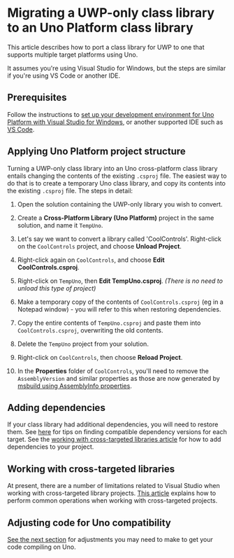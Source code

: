 # Migrating a UWP-only class library to an Uno Platform class library

This article describes how to port a class library for UWP to one that supports multiple target platforms using Uno.

It assumes you're using Visual Studio for Windows, but the steps are similar if you're using VS Code or another IDE.

## Prerequisites

Follow the instructions to [set up your development environment for Uno Platform with Visual Studio for Windows](get-started-vs.md), or another supported IDE such as [VS Code](get-started-vscode.md).

## Applying Uno Platform project structure

Turning a UWP-only class library into an Uno cross-platform class library entails changing the contents of the existing `.csproj` file. The easiest way to do that is to create a temporary Uno class library, and copy its contents into the existing `.csproj` file. The steps in detail:

1. Open the solution containing the UWP-only library you wish to convert.

2. Create a **Cross-Platform Library (Uno Platform)** project in the same solution, and name it `TempUno`.

3. Let's say we want to convert a library called 'CoolControls'. Right-click on the `CoolControls` project, and choose **Unload Project**.

4. Right-click again on `CoolControls`, and choose **Edit CoolControls.csproj**.

5. Right-click on `TempUno`, then **Edit TempUno.csproj**. _(There is no need to unload this type of project)_

6. Make a temporary copy of the contents of `CoolControls.csproj` (eg in a Notepad window) - you will refer to this when restoring dependencies.

7. Copy the entire contents of `TempUno.csproj` and paste them into `CoolControls.csproj`, overwriting the old contents.

8. Delete the `TempUno` project from your solution.

9. Right-click on `CoolControls`, then choose **Reload Project**.

10. In the **Properties** folder of `CoolControls`, you'll need to remove the `AssemblyVersion` and similar properties as those are now generated by [msbuild using AssemblyInfo properties](https://docs.microsoft.com/en-us/dotnet/core/tools/csproj#assemblyinfo-properties).

## Adding dependencies

If your class library had additional dependencies, you will need to restore them. See [here](migrating-before-you-start.md) for tips on finding compatible dependency versions for each target. See the [working with cross-targeted libraries article](cross-targeted-libraries.md) for how to add dependencies to your project.

## Working with cross-targeted libraries

At present, there are a number of limitations related to Visual Studio when working with cross-targeted library projects. [This article](cross-targeted-libraries.md) explains how to perform common operations when working with cross-targeted projects.

## Adjusting code for Uno compatibility

[See the next section](migrating-guidance.md) for adjustments you may need to make to get your code compiling on Uno.
